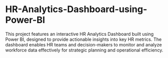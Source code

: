 # HR-Analytics-Dashboard-using-Power-BI
This project features an interactive HR Analytics Dashboard built using Power BI, designed to provide actionable insights into key HR metrics. The dashboard enables HR teams and decision-makers to monitor and analyze workforce data effectively for strategic planning and operational efficiency.

